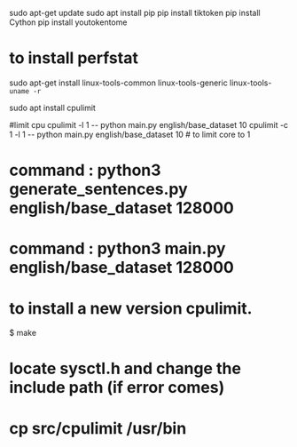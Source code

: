 sudo apt-get update
sudo apt install pip
pip install tiktoken
pip install Cython
pip install youtokentome
# to install perfstat
sudo apt-get install linux-tools-common linux-tools-generic linux-tools-`uname -r`

sudo apt install cpulimit

#limit cpu
cpulimit -l 1 -- python main.py english/base_dataset 10
cpulimit -c 1 -l 1 -- python main.py english/base_dataset 10 # to limit core to 1

# command : python3 generate_sentences.py english/base_dataset 128000
# command : python3 main.py english/base_dataset 128000

# to install a new version cpulimit.
$ make
# locate sysctl.h and change the include path (if error comes)
# cp src/cpulimit /usr/bin
